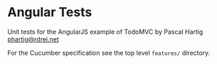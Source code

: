 Angular Tests
==================

Unit tests for the AngularJS example of TodoMVC by Pascal Hartig <phartig@rdrei.net>

For the Cucumber specification see the top level `features/` directory.